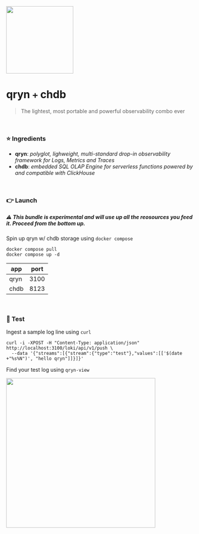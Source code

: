 <img src="https://user-images.githubusercontent.com/1423657/218816262-e0e8d7ad-44d0-4a7d-9497-0d383ed78b83.png" width=180>

# qryn `+` chdb

> The lightest, most portable and powerful observability combo ever

<br>

### ⭐ Ingredients
- **qryn**: _polyglot, lighweight, multi-standard drop-in observability framework for Logs, Metrics and Traces_
- **chdb**: _embedded SQL OLAP Engine for serverless functions powered by and compatible with ClickHouse_


<br>

### 👉 Launch

##### ⚠️ This bundle is experimental and will use up all the reosources you feed it. Proceed from the bottom up.

Spin up qryn w/ chdb storage using `docker compose`
```
docker compose pull
docker compose up -d
```

| app | port |
|---|---|
| qryn | 3100 |
| chdb | 8123 |

<br>

### 🔎 Test
Ingest a sample log line using `curl`
```
curl -i -XPOST -H "Content-Type: application/json" http://localhost:3100/loki/api/v1/push \
  --data '{"streams":[{"stream":{"type":"test"},"values":[['$(date +"%s%N")', "hello qryn"]]}]}'
```

Find your test log using `qryn-view`

<img src="https://github.com/metrico/qryn-chdb/assets/1423657/d05e0442-08de-486c-85de-e3d69b87716c" width=400 >
